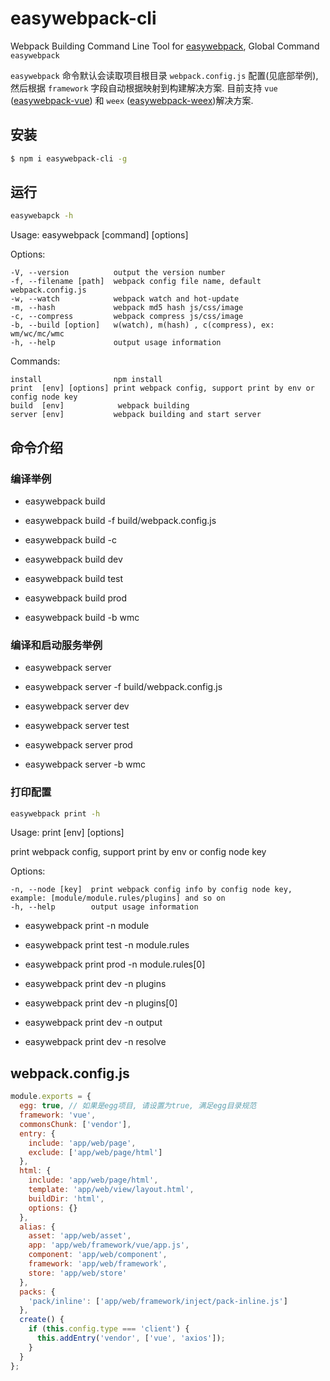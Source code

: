 # easywebpack-cli

Webpack Building Command Line Tool for [easywebpack](https://github.com/hubcarl/easywebpack-cli.git), Global Command `easywebpack`

`easywebpack` 命令默认会读取项目根目录 `webpack.config.js` 配置(见底部举例), 然后根据 `framework` 字段自动根据映射到构建解决方案.
 目前支持 `vue` ([easywebpack-vue](https://github.com/hubcarl/easywebpack-vue.git)) 和 `weex` ([easywebpack-weex](https://github.com/hubcarl/easywebpack-weex.git))解决方案.


## 安装

```bash
$ npm i easywebpack-cli -g
```


## 运行


```bash
easywebapck -h
```

Usage: easywebpack [command] [options]


  Options:

    -V, --version          output the version number
    -f, --filename [path]  webpack config file name, default webpack.config.js
    -w, --watch            webpack watch and hot-update
    -m, --hash             webpack md5 hash js/css/image
    -c, --compress         webpack compress js/css/image
    -b, --build [option]   w(watch), m(hash) , c(compress), ex: wm/wc/mc/wmc
    -h, --help             output usage information


  Commands:

    install                npm install
    print  [env] [options] print webpack config, support print by env or config node key
    build  [env]            webpack building
    server [env]           webpack building and start server



## 命令介绍

### 编译举例

- easywebpack build

- easywebpack build -f build/webpack.config.js

- easywebpack build -c

- easywebpack build dev

- easywebpack build test

- easywebpack build prod

- easywebpack build -b wmc 

### 编译和启动服务举例

- easywebpack server

- easywebpack server -f build/webpack.config.js

- easywebpack server dev

- easywebpack server test

- easywebpack server prod

- easywebpack server -b wmc 

### 打印配置

```bash
easywebpack print -h
```

 Usage: print [env] [options]

  print webpack config, support print by env or config node key


  Options:

    -n, --node [key]  print webpack config info by config node key, example: [module/module.rules/plugins] and so on
    -h, --help        output usage information

- easywebpack print -n module

- easywebpack print test -n module.rules

- easywebpack print prod -n module.rules[0]

- easywebpack print dev -n plugins

- easywebpack print dev -n plugins[0]

- easywebpack print dev -n output

- easywebpack print dev -n resolve


## webpack.config.js

```js
module.exports = {
  egg: true, // 如果是egg项目, 请设置为true, 满足egg目录规范
  framework: 'vue',
  commonsChunk: ['vendor'],
  entry: {
    include: 'app/web/page',
    exclude: ['app/web/page/html']
  },
  html: {
    include: 'app/web/page/html',
    template: 'app/web/view/layout.html',
    buildDir: 'html',
    options: {}
  },
  alias: {
    asset: 'app/web/asset',
    app: 'app/web/framework/vue/app.js',
    component: 'app/web/component',
    framework: 'app/web/framework',
    store: 'app/web/store'
  },
  packs: {
    'pack/inline': ['app/web/framework/inject/pack-inline.js']
  },
  create() {
    if (this.config.type === 'client') {
      this.addEntry('vendor', ['vue', 'axios']);
    }
  }
};

```